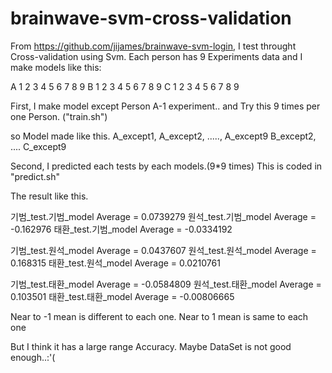 
# brainwave-svm-cross-validation
From https://github.com/jijames/brainwave-svm-login, I test throught Cross-validation using Svm. Each person has 9 Experiments data and I make models like this:

A 1 2 3 4 5 6 7 8 9
B 1 2 3 4 5 6 7 8 9
C 1 2 3 4 5 6 7 8 9

First, I make model except Person A-1 experiment.. and Try this 9 times per one Person. ("train.sh")

so Model made like this.
A_except1, A_except2, ....., A_except9
B_except2, .... C_except9

Second, I predicted each tests by each models.(9*9 times) This is coded in "predict.sh"

The result like this.

기범_test.기범_model Average =  0.0739279
원석_test.기범_model Average =  -0.162976
태환_test.기범_model Average =  -0.0334192

기범_test.원석_model Average =  0.0437607
원석_test.원석_model Average =  0.168315
태환_test.원석_model Average =  0.0210761

기범_test.태환_model Average =  -0.0584809
원석_test.태환_model Average =  0.103501
태환_test.태환_model Average =  -0.00806665

Near to -1 mean is different to each one. Near to 1 mean is same to each one

But I think it has a large range Accuracy. Maybe DataSet is not good enough..:'(
